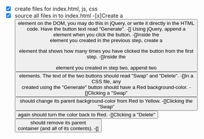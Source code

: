 -[x] create files for index.html, js, css
-[x] source all files in to index.html
-[x]Create a <button> element on the DOM, you may do this in jQuery, or write it directly in the HTML code. Have the button text read "Generate".
-[] Using jQuery, append a <div> element when you click the button.
-[]Inside the <div> element you created in the previous step, create a <p> element that shows how many times you have clicked the button from the first step.
-[]Inside the <div> element you created in step two, append two <button> elements. The text of the two buttons should read "Swap" and "Delete".
-[]In a CSS file, any <div> created using the "Generate" button should have a Red background-color.
-[]Clicking a "Swap" <button> should change its parent background-color from Red to Yellow.
-[]Clicking the "Swap" <button> again should turn the color back to Red.
-[]Clicking a "Delete" <button> should remove its parent <div> container (and all of its contents).
-[]
